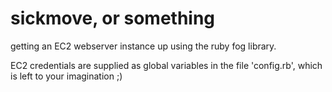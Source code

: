 sickmove, or something
======================

getting an EC2 webserver instance up using the ruby fog library. 

EC2 credentials are supplied as global variables in the file 'config.rb', which is left to your imagination ;)

